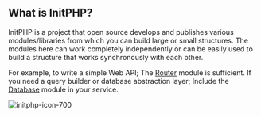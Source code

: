 ## What is InitPHP?

InitPHP is a project that open source develops and publishes various modules/libraries from which you can build large or small structures. The modules here can work completely independently or can be easily used to build a structure that works synchronously with each other.

For example, to write a simple Web API; The [Router](https://github.com/InitPHP/Router) module is sufficient. If you need a query builder or database abstraction layer; Include the [Database](https://github.com/InitPHP/Database) module in your service.

![initphp-icon-700](https://github.com/InitPHP/.github/assets/104234499/ba9a85b7-81f7-404f-8f29-9434e86fb374)
